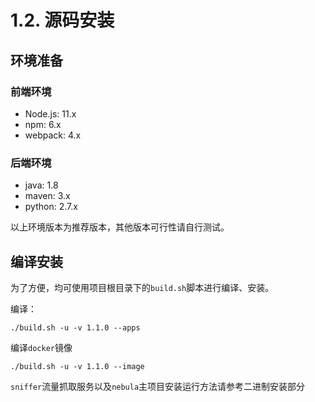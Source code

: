 # 1.2. 源码安装

## 环境准备

### 前端环境

- Node.js: 11.x
- npm: 6.x
- webpack: 4.x

### 后端环境

- java: 1.8
- maven: 3.x
- python: 2.7.x

以上环境版本为推荐版本，其他版本可行性请自行测试。

## 编译安装

为了方便，均可使用项目根目录下的`build.sh`脚本进行编译、安装。

编译：
```
./build.sh -u -v 1.1.0 --apps 
```
编译`docker`镜像

```
./build.sh -u -v 1.1.0 --image
```

`sniffer`流量抓取服务以及`nebula`主项目安装运行方法请参考二进制安装部分
